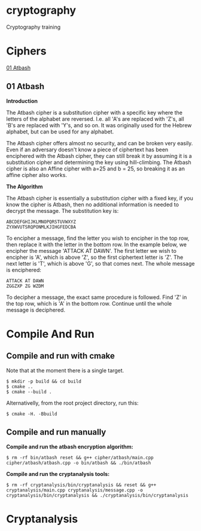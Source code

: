 # cryptography
Cryptography training

# Ciphers

[01 Atbash](cipher/atbash/README.md)

## 01 Atbash
**Introduction**

The Atbash cipher is a substitution cipher with a specific key where the letters of the alphabet are reversed. I.e. all 'A's are replaced with 'Z's, all 'B's are replaced with 'Y's, and so on. It was originally used for the Hebrew alphabet, but can be used for any alphabet.

The Atbash cipher offers almost no security, and can be broken very easily. Even if an adversary doesn't know a piece of ciphertext has been enciphered with the Atbash cipher, they can still break it by assuming it is a substitution cipher and determining the key using hill-climbing. The Atbash cipher is also an Affine cipher with a=25 and b = 25, so breaking it as an affine cipher also works.

**The Algorithm**

The Atbash cipher is essentially a substitution cipher with a fixed key, if you know the cipher is Atbash, then no additional information is needed to decrypt the message.
The substitution key is:
```
ABCDEFGHIJKLMNOPQRSTUVWXYZ
ZYXWVUTSRQPONMLKJIHGFEDCBA
```
To encipher a message, find the letter you wish to encipher in the top row, then replace it with the letter in the bottom row. In the example below, we encipher the message 'ATTACK AT DAWN'. The first letter we wish to encipher is 'A', which is above 'Z', so the first ciphertext letter is 'Z'. The next letter is 'T', which is above 'G', so that comes next. The whole message is enciphered:
```
ATTACK AT DAWN
ZGGZXP ZG WZDM
```
To decipher a message, the exact same procedure is followed. Find 'Z' in the top row, which is 'A' in the bottom row. Continue until the whole message is deciphered.

# Compile And Run
## Compile and run with cmake
Note that at the moment there is a single target.
```
$ mkdir -p build && cd build
$ cmake ..
$ cmake --build .
```
Alternativelly, from the root project directory, run this:
```
$ cmake -H. -Bbuild
```

## Compile and run manually
**Compile and run the atbash encryption algorithm:**
```
$ rm -rf bin/atbash reset && g++ cipher/atbash/main.cpp cipher/atbash/atbash.cpp -o bin/atbash && ./bin/atbash
```
**Compile and run the cryptanalysis tools:**
```
$ rm -rf cryptanalysis/bin/cryptanalysis && reset && g++ cryptanalysis/main.cpp cryptanalysis/message.cpp -o cryptanalysis/bin/cryptanalysis && ./cryptanalysis/bin/cryptanalysis
```

# Cryptanalysis
